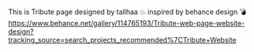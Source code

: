 This is Tribute page designed by tallhaa 💥
inspired by behance design 💣 https://www.behance.net/gallery/114765193/Tribute-web-page-website-design?tracking_source=search_projects_recommended%7CTribute+Website
